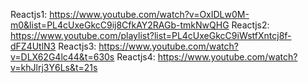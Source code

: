 Reactjs1: https://www.youtube.com/watch?v=OxIDLw0M-m0&list=PL4cUxeGkcC9ij8CfkAY2RAGb-tmkNwQHG
Reactjs2: https://www.youtube.com/playlist?list=PL4cUxeGkcC9iWstfXntcj8f-dFZ4UtlN3
Reactjs3: https://www.youtube.com/watch?v=DLX62G4lc44&t=630s
Reactjs4: https://www.youtube.com/watch?v=khJlrj3Y6Ls&t=21s